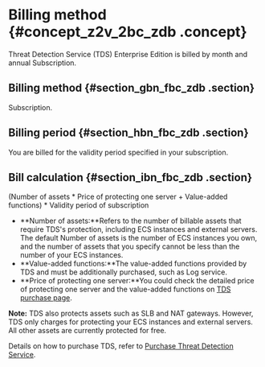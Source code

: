 # Billing method {#concept_z2v_2bc_zdb .concept}

Threat Detection Service \(TDS\) Enterprise Edition is billed by month and annual Subscription.

## Billing method {#section_gbn_fbc_zdb .section}

Subscription.

## Billing period {#section_hbn_fbc_zdb .section}

You are billed for the validity period specified in your subscription.

## Bill calculation {#section_ibn_fbc_zdb .section}

\(Number of assets \* Price of protecting one server + Value-added functions\) \* Validity period of subscription

-   **Number of assets:**Refers to the number of billable assets that require TDS's protection, including ECS instances and external servers. The default Number of assets is the number of ECS instances you own, and the number of assets that you specify cannot be less than the number of your ECS instances.
-   **Value-added functions:**The value-added functions provided by TDS and must be additionally purchased, such as Log service.
-   **Price of protecting one server:**You could check the detailed price of protecting one server and the value-added functions on [TDS purchase page](https://common-buy-intl.aliyun.com/?spm=a3c0i.intl-en-product-TDS.0.0.47de69c8zc2xog&commodityCode=sas_intl#/buy).

**Note:** TDS also protects assets such as SLB and NAT gateways. However, TDS only charges for protecting your ECS instances and external servers. All other assets are currently protected for free.

Details on how to purchase TDS, refer to [Purchase Threat Detection Service](https://www.alibabacloud.com/help/doc-detail/42308.htm).

